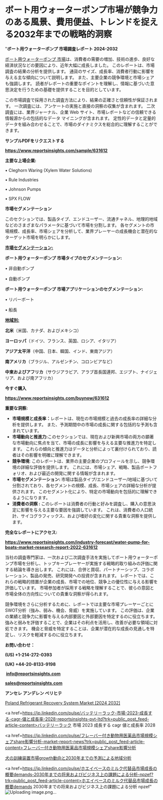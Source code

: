# ボート用ウォーターポンプ市場が競争力のある風景、費用便益、トレンドを捉える2032年までの戦略的洞察

"<strong>ボート用ウォーターポンプ 市場調査レポート 2024-2032</strong>

<a href=https://www.reportsinsights.com/sample/631612>ボート用ウォーターポンプ 市場</a>は、消費者の需要の増加、技術の進歩、良好な経済状況などの要因により、近年大幅に成長しました。 このレポートは、市場調査の結果の分析を提供します。 通貨のサイズ、成長率、消費者行動に影響を与える主な傾向について説明します。 また、主要企業の競争環境と市場シェアも強調します。 読者がレポートの重要なポイントを理解し、情報に基づいた意思決定を行うための基礎を提供することを目的としています。

この市場調査で採用された調査方法により、結果の正確さと信頼性が保証されます。 一次調査には、アンケートの実施と直接の洞察の収集が含まれます。 二次調査には、業界ジャーナル、企業 Web サイト、市場レポートなどの信頼できる情報源からの包括的なデータ マイニングが含まれます。 定性的データと定量的データを組み合わせることで、市場のダイナミクスを総合的に理解することができます。

<strong><b>サンプルPDFをリクエストする</b></strong>

<a href=https://www.reportsinsights.com/sample/631612><strong><u>https://www.reportsinsights.com/sample/631612</u></strong></a>

<strong>主要な上場企業:</strong>

• Cleghorn Waring (Xylem Water Solutions)

• Rule Industries

• Johnson Pumps

• SPX FLOW

<strong>市場セグメンテーション</strong>

このセクションでは、製品タイプ、エンドユーザー、流通チャネル、地理的地域などのさまざまなパラメータに基づいて市場を分割します。 各セグメントの市場規模、成長率、市場シェアを分析して、業界プレーヤーの成長機会と潜在的なターゲット市場を明らかにします。

<strong><u>市場セグメンテーション</u></strong><strong><u>:</u></strong>

<strong>ボート用ウォーターポンプ 市場タイプのセグメンテーション:</strong>

• 非自動ポンプ

• 自動ポンプ

<strong>ボート用ウォーターポンプ 市場アプリケーションのセグメンテーション:</strong>

• リバーボート

• 船長

<strong><u>地域別</u></strong><strong><u>:</u></strong>

<strong>北米</strong>（米国、カナダ、およびメキシコ）

<strong>ヨーロッパ</strong>（ドイツ、フランス、英国、ロシア、イタリア）

<strong>アジア太平洋</strong>（中国、日本、韓国、インド、東南アジア）

<strong>南アメリカ</strong>（ブラジル、アルゼンチン、コロンビアなど）

<strong>中東およびアフリカ</strong>（サウジアラビア、アラブ首長国連邦、エジプト、ナイジェリア、および南アフリカ）

<strong>今すぐ購入</strong>

<a href=https://www.reportsinsights.com/buynow/631612><strong><u>https://www.reportsinsights.com/buynow/631612</u></strong></a>

<strong>重要な洞察:</strong>
<ul>
  <li><strong>市場規模と成長率：</strong>レポートは、現在の市場規模と過去の成長率の詳細な分析を提供します。 また、予測期間中の市場の成長に関する包括的な予測も含まれています。</li>
  <li><strong>市場動向と推進力:</strong>このセクションでは、現在および新興市場の両方の顕著な市場動向に焦点を当て、市場の成長に影響を与える主要な推進力を特定します。 これらの傾向と推進力はデータと分析によって裏付けられており、読者はその影響を明確に理解できます。</li>
  <li><strong>競争環境</strong>: このレポートは、業界の主要企業のプロフィールを示し、競争環境の詳細な評価を提供します。 これには、市場シェア、戦略、製品ポートフォリオ、および最近の開発に関する情報が含まれます。</li>
  <li><strong>市場セグメンテーション: </strong>市場は製品タイプ/エンドユーザー/地域に基づいて分割されており、各セグメントの規模、成長、市場シェアの詳細な分析が提供されます。 このセグメント化により、特定の市場動向を包括的に理解できるようになります。</li>
  <li><strong>消費者の洞察 : </strong>このレポートは消費者の行動と好みを調査し、購入の意思決定に影響を与える主要な要因を強調しています。 これは、消費者の人口統計、サイコグラフィックス、および嗜好の変化に関する貴重な洞察を提供します。</li>
</ul>
<strong>完全なレポートにアクセス:</strong>

<a href=https://www.reportsinsights.com/industry-forecast/water-pump-for-boats-market-research-report-2022-631612><strong><u><b>https://www.reportsinsights.com/industry-forecast/water-pump-for-boats-market-research-report-2022-631612</b></u></strong></a>

当社の調査専門家は、一次および二次調査手法を実施してボート用ウォーターポンプ市場を分析し、トップキープレーヤーが実施する戦略的取り組みの評価に関する結論を導き出します。 これには、合併と買収、パートナーシップ、コラボレーション、製品の発売、研究開発への投資が含まれます。 レポートでは、これらの戦略的措置が企業の成長、市場での地位、競争上の優位性に与える影響を評価しています。 市場参加者が採用する戦略を理解することで、彼らの意図と市場全体の方向性についての貴重な洞察が得られます。

競争環境をさらに分析するために、レポートでは主要な市場プレーヤーごとにSWOT分析（強み、弱み、機会、脅威）を実施しています。 この評価は、企業の業績と競争力に影響を与える内部要因と外部要因を特定するのに役立ちます。 強みと弱みを評価することで、企業はその利点を活用し、改善が必要な領域に対処できます。 機会と脅威を特定することは、企業が潜在的な成長の見通しを特定し、リスクを軽減するのに役立ちます。

<strong>お問い合わせ：</strong>

<strong>(US) +1-214-272-0393</strong>

<strong>(UK) +44-20-8133-9198</strong>

<strong> </strong><a href=info@reportsinsights.com><strong><u>info@reportsinsights.com</u></strong></a>

<a href=sales@reportsinsights.com><strong><u>sales@reportsinsights.com</u></strong></a>

<strong>アンセレ アンデレン ベリヒテ</strong>

<a href=https://www.linkedin.com/pulse/poland-refrigerant-recovery-system-market-2024--stx1f/>Poland Refrigerant Recovery System Market [2024 2032]</a>

<a href=https://jp.linkedin.com/pulse/バッテリーラック-市場-2023-成長する-cagr-値と成長率-2028-reportsinsights-pvt-ltd?trk=public_post_feed-article-content>バッテリーラック 市場 2023 成長する cagr 値と成長率 2028</a>

<a href=https://jp.linkedin.com/pulse/フレーバー付き動物用医薬品市場規模シェアshare影響分析-market-report-news?trk=public_post_feed-article-content>フレーバー付き動物用医薬品市場規模シェアshare影響分析</a>

<a href=https://www.linkedin.com/pulse/犬の訓練装置市場growth動向と2030年までの予測による地域分析-healthscope-news-245-khfze/>犬の訓練装置市場growth動向と2030年までの予測による地域分析</a>

<a href=https://jp.linkedin.com/pulse/ホエイベースのミルク代替品市場成長の概要demands-2030年までの将来およびビジネス上の課題による分析-npzef?trk=public_post_feed-article-content>ホエイベースのミルク代替品市場成長の概要demands 2030年までの将来およびビジネス上の課題による分析 npzef</a>"
![Uploading image.png…]()
